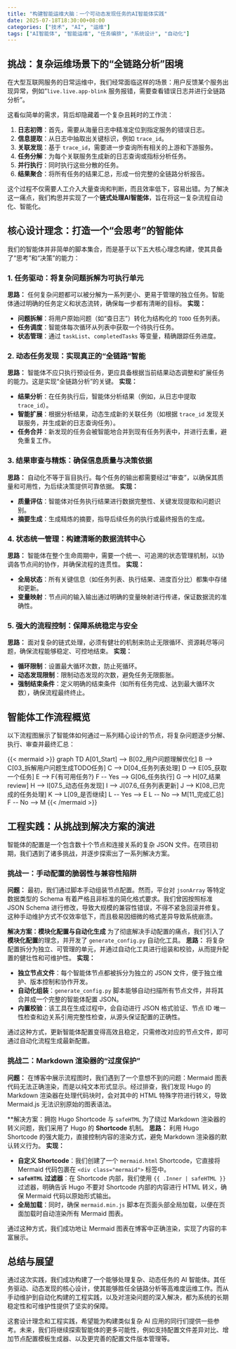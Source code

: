 ```yaml
---
title: "构建智能运维大脑：一个可动态发现任务的AI智能体实践"
date: 2025-07-18T18:30:00+08:00
categories: ["技术", "AI", "运维"]
tags: ["AI智能体", "智能运维", "任务编排", "系统设计", "自动化"]
---
```


## 挑战：复杂运维场景下的“全链路分析”困境

在大型互联网服务的日常运维中，我们经常面临这样的场景：用户反馈某个服务出现异常，例如“`live.live.app-blink` 服务报错，需要查看错误日志并进行全链路分析”。

这看似简单的需求，背后却隐藏着一个复杂且耗时的工作流：
1.  **日志初筛**：首先，需要从海量日志中精准定位到指定服务的错误日志。
2.  **信息提取**：从日志中抽取出关键标识，例如 `trace_id`。
3.  **关联发现**：基于 `trace_id`，需要进一步查询所有相关的上游和下游服务。
4.  **任务分解**：为每个关联服务生成新的日志查询或指标分析任务。
5.  **并行执行**：同时执行这些分散的任务。
6.  **结果聚合**：将所有任务的结果汇总，形成一份完整的全链路分析报告。

这个过程不仅需要人工介入大量查询和判断，而且效率低下，容易出错。为了解决这一痛点，我们构思并实现了一个**链式处理AI智能体**，旨在将这一复杂流程自动化、智能化。

## 核心设计理念：打造一个“会思考”的智能体

我们的智能体并非简单的脚本集合，而是基于以下五大核心理念构建，使其具备了“思考”和“决策”的能力：

### 1. 任务驱动：将复杂问题拆解为可执行单元
**思路：** 任何复杂问题都可以被分解为一系列更小、更易于管理的独立任务。智能体通过明确的任务定义和状态流转，确保每一步都有清晰的目标。
**实现：**
*   **问题拆解**：将用户原始问题（如“查日志”）转化为结构化的 `TODO` 任务列表。
*   **任务调度**：智能体每次循环从列表中获取一个待执行任务。
*   **状态管理**：通过 `taskList`、`completedTasks` 等变量，精确跟踪任务进度。

### 2. 动态任务发现：实现真正的“全链路”智能
**思路：** 智能体不应只执行预设任务，更应具备根据当前结果动态调整和扩展任务的能力。这是实现“全链路分析”的关键。
**实现：**
*   **结果分析**：在任务执行后，智能体分析结果（例如，从日志中提取 `trace_id`）。
*   **智能扩展**：根据分析结果，动态生成新的关联任务（如根据 `trace_id` 发现关联服务，并生成新的日志查询任务）。
*   **任务合并**：新发现的任务会被智能地合并到现有任务列表中，并进行去重，避免重复工作。

### 3. 结果审查与精炼：确保信息质量与决策依据
**思路：** 自动化不等于盲目执行。每个任务的输出都需要经过“审查”，以确保其质量和可用性，为后续决策提供可靠依据。
**实现：**
*   **质量评估**：智能体对任务执行结果进行数据完整性、关键发现提取和问题识别。
*   **摘要生成**：生成精炼的摘要，指导后续任务的执行或最终报告的生成。

### 4. 状态统一管理：构建清晰的数据流转中心
**思路：** 智能体在整个生命周期中，需要一个统一、可追溯的状态管理机制，以协调各节点间的协作，并确保流程的连贯性。
**实现：**
*   **全局状态**：所有关键信息（如任务列表、执行结果、进度百分比）都集中存储和更新。
*   **变量映射**：节点间的输入输出通过明确的变量映射进行传递，保证数据流的准确性。

### 5. 强大的流程控制：保障系统稳定与安全
**思路：** 面对复杂的链式处理，必须有健壮的机制来防止无限循环、资源耗尽等问题，确保流程能够稳定、可控地结束。
**实现：**
*   **循环限制**：设置最大循环次数，防止死循环。
*   **动态发现限制**：限制动态发现的次数，避免任务无限膨胀。
*   **强制结束条件**：定义明确的结束条件（如所有任务完成、达到最大循环次数），确保流程最终终止。

## 智能体工作流程概览

以下流程图展示了智能体如何通过一系列精心设计的节点，将复杂问题逐步分解、执行、审查并最终汇总：

{{< mermaid >}}
graph TD
    A[01_Start] --> B[02_用户问题理解优化]
    B --> C[03_拆解用户问题生成TODO任务]
    C --> D[04_任务列表处理]
    D --> E[05_获取一个任务]
    E --> F{有可用任务?}
    F -- Yes --> G[06_任务执行]
    G --> H[07_结果review]
    H --> I[07.5_动态任务发现]
    I --> J[07.6_任务列表更新]
    J --> K[08_已完成的任务处理]
    K --> L[09_是否继续]
    L -- Yes --> E
    L -- No --> M[11_完成汇总]
    F -- No --> M
{{< /mermaid >}}

## 工程实践：从挑战到解决方案的演进

智能体的配置是一个包含数十个节点和连接关系的复杂 JSON 文件。在项目初期，我们遇到了诸多挑战，并逐步探索出了一系列解决方案。

### 挑战一：手动配置的脆弱性与兼容性陷阱
**问题：** 最初，我们通过脚本手动组装节点配置。然而，平台对 `jsonArray` 等特定数据类型的 Schema 有着严格且非标准的简化格式要求。我们曾因按照标准 JSON Schema 进行修改，导致大规模的兼容性错误，不得不紧急回滚并修复。这种手动维护方式不仅效率低下，而且极易因细微的格式差异导致系统崩溃。

**解决方案：模块化配置与自动化生成**
为了彻底解决手动配置的痛点，我们引入了**模块化配置**的理念，并开发了 `generate_config.py` 自动化工具。
**思路：** 将复杂配置拆分为独立、可管理的单元，并通过自动化工具进行组装和校验，从而提升配置的健壮性和可维护性。
**实现：**
*   **独立节点文件**：每个智能体节点都被拆分为独立的 JSON 文件，便于独立维护、版本控制和协作开发。
*   **自动化组装**：`generate_config.py` 脚本能够自动扫描所有节点文件，并将其合并成一个完整的智能体配置 JSON。
*   **内置校验**：该工具在生成过程中，会自动进行 JSON 格式验证、节点 ID 唯一性检查和边关系引用完整性检查，从源头保证配置的正确性。

通过这种方式，更新智能体配置变得高效且稳定，只需修改对应的节点文件，即可通过自动化流程生成最新配置。

### 挑战二：Markdown 渲染器的“过度保护”
**问题：** 在博客中展示流程图时，我们遇到了一个意想不到的问题：Mermaid 图表代码无法正确渲染，而是以纯文本形式显示。经过排查，我们发现 Hugo 的 Markdown 渲染器在处理代码块时，会对其中的 HTML 特殊字符进行转义，导致 Mermaid.js 无法识别原始的图表语法。

**解决方案：拥抱 Hugo Shortcode 与 `safeHTML`
为了绕过 Markdown 渲染器的转义问题，我们采用了 Hugo 的 **Shortcode** 机制。
**思路：** 利用 Hugo Shortcode 的强大能力，直接控制内容的渲染方式，避免 Markdown 渲染器的默认转义行为。
**实现：**
*   **自定义 Shortcode**：我们创建了一个 `mermaid.html` Shortcode，它直接将 Mermaid 代码包裹在 `<div class="mermaid">` 标签中。
*   **`safeHTML` 过滤器**：在 Shortcode 内部，我们使用 `{{ .Inner | safeHTML }}` 过滤器，明确告诉 Hugo 不要对 Shortcode 内部的内容进行 HTML 转义，确保 Mermaid 代码以原始形式输出。
*   **全局加载**：同时，确保 `mermaid.min.js` 脚本在页面头部全局加载，以便在页面加载时自动渲染所有 Mermaid 图表。

通过这种方式，我们成功地让 Mermaid 图表在博客中正确渲染，实现了内容的丰富展示。

## 总结与展望

通过这次实践，我们成功构建了一个能够处理复杂、动态任务的 AI 智能体。其任务驱动、动态发现的核心设计，使其能够胜任全链路分析等高难度运维工作。而从手动维护到自动化构建的工程实践，以及对渲染问题的深入解决，都为系统的长期稳定性和可维护性提供了坚实的保障。

这套设计理念和工程实践，希望能为构建类似复杂 AI 应用的同行们提供一些参考。未来，我们将继续探索智能体的更多可能性，例如支持配置文件差异对比、增加节点配置模板生成器、以及更完善的配置文件版本管理等。
